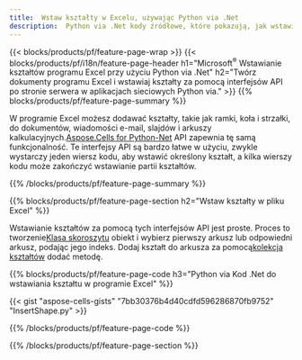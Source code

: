 ```yaml
---
title:  Wstaw kształty w Excelu, używając Python via .Net
description:  Python via .Net kody źródłowe, które pokazują, jak wstawić kształt do Microsoft plików programu Excel przy użyciu Python via .Net Library.
---
```

{{< blocks/products/pf/feature-page-wrap >}}
{{< blocks/products/pf/i18n/feature-page-header h1="Microsoft<sup>&reg;</sup> Wstawianie kształtów programu Excel przy użyciu Python via .Net" h2="Twórz dokumenty programu Excel i wstawiaj kształty za pomocą interfejsów API po stronie serwera w aplikacjach sieciowych Python via." >}}
{{% blocks/products/pf/feature-page-summary %}}

 W programie Excel możesz dodawać kształty, takie jak ramki, koła i strzałki, do dokumentów, wiadomości e-mail, slajdów i arkuszy kalkulacyjnych.[Aspose.Cells for Python-Net](https://releases.aspose.com/cells/python-net) API zapewnia tę samą funkcjonalność. Te interfejsy API są bardzo łatwe w użyciu, zwykle wystarczy jeden wiersz kodu, aby wstawić określony kształt, a kilka wierszy kodu może zakończyć wstawianie partii kształtów.

{{% /blocks/products/pf/feature-page-summary %}}

{{% blocks/products/pf/feature-page-section h2="Wstaw kształty w pliku Excel" %}}

 Wstawianie kształtów za pomocą tych interfejsów API jest proste. Proces to tworzenie[Klasa skoroszytu](https://reference.aspose.com/cells/python-net/aspose.cells/workbook/) obiekt i wybierz pierwszy arkusz lub odpowiedni arkusz, podając jego indeks. Dodaj kształt do arkusza za pomocą[kolekcja kształtów](https://reference.aspose.com/cells/python-net/aspose.cells.drawing/shapecollection/) dodać metodę.

{{% blocks/products/pf/feature-page-code h3="Python via Kod .Net do wstawiania kształtu w programie Excel" %}}

{{< gist "aspose-cells-gists" "7bb30376b4d40cdfd596286870fb9752" "InsertShape.py" >}}

{{% /blocks/products/pf/feature-page-code %}}

{{% /blocks/products/pf/feature-page-section %}}
